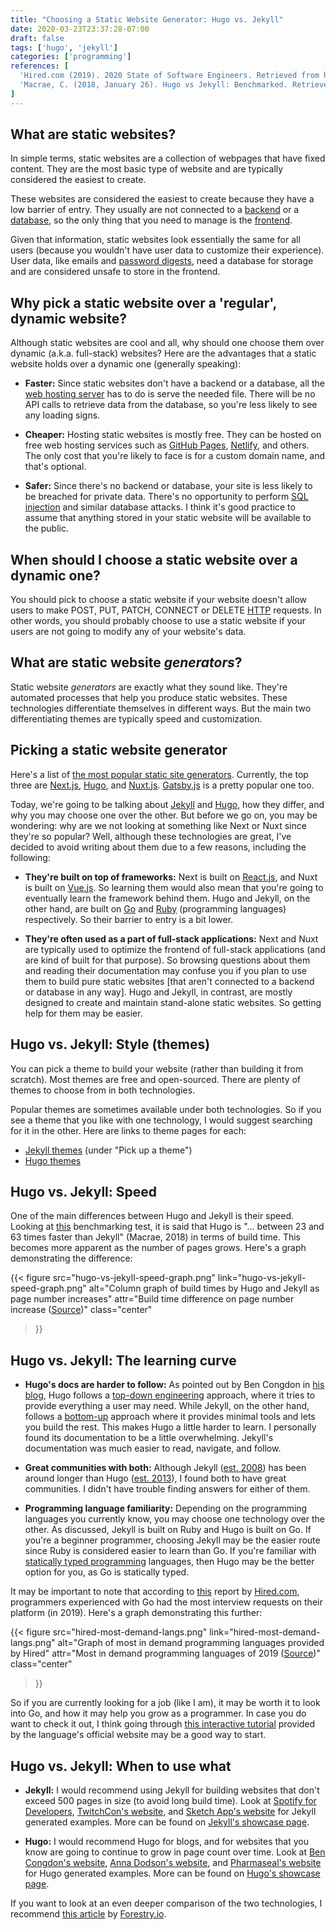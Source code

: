 ```yaml
---
title: "Choosing a Static Website Generator: Hugo vs. Jekyll"
date: 2020-03-23T23:37:28-07:00
draft: false
tags: ['hugo', 'jekyll']
categories: ['programming']
references: [
  'Hired.com (2019). 2020 State of Software Engineers. Retrieved from https://hired.com/state-of-software-engineers',
  'Macrae, C. (2018, January 26). Hugo vs Jekyll: Benchmarked. Retrieved from https://forestry.io/blog/hugo-vs-jekyll-benchmark/'
]
---
```


## What are static websites?
In simple terms, static websites are a collection of webpages that have fixed content. They are the most basic type of website and are typically considered the easiest to create.

These websites are considered the easiest to create because they have a low barrier of entry. They usually are not connected to a [backend](https://en.wikipedia.org/wiki/Data_access_layer) or a [database](https://en.wikipedia.org/wiki/Database), so the only thing that you need to manage is the [frontend](https://en.wikipedia.org/wiki/Presentation_layer).

Given that information, static websites look essentially the same for all users (because you wouldn't have user data to customize their experience). User data, like emails and [password digests](https://en.wikipedia.org/wiki/Digest_access_authentication), need a database for storage and are considered unsafe to store in the frontend.

## Why pick a static website over a 'regular', dynamic website?
Although static websites are cool and all, why should one choose them over dynamic (a.k.a. full-stack) websites? Here are the advantages that a static website holds over a dynamic one (generally speaking):

- **Faster:** Since static websites don't have a backend or a database, all the [web hosting server](https://en.wikipedia.org/wiki/Web_hosting_service) has to do is serve the needed file. There will be no API calls to retrieve data from the database, so you're less likely to see any loading signs.

- **Cheaper:** Hosting static websites is mostly free. They can be hosted on free web hosting services such as [GitHub Pages](https://pages.github.com/), [Netlify](https://www.netlify.com/), and others. The only cost that you're likely to face is for a custom domain name, and that's optional.

- **Safer:** Since there's no backend or database, your site is less likely to be breached for private data. There's no opportunity to perform [SQL injection](https://en.wikipedia.org/wiki/SQL_injection) and similar database attacks. I think it's good practice to assume that anything stored in your static website will be available to the public.

## When should I choose a static website over a dynamic one?
You should pick to choose a static website if your website doesn't allow users to make POST, PUT, PATCH, CONNECT or DELETE [HTTP](https://en.wikipedia.org/wiki/Hypertext_Transfer_Protocol) requests. In other words, you should probably choose to use a static website if your users are not going to modify any of your website's data.

## What are static website *generators*?
Static website *generators* are exactly what they sound like. They're automated processes that help you produce static websites. These technologies differentiate themselves in different ways. But the main two differentiating themes are typically speed and customization.

## Picking a static website generator
Here's a list of [the most popular static site generators](https://www.staticgen.com/). Currently, the top three are [Next.js](https://nextjs.org/), [Hugo](https://gohugo.io/), and [Nuxt.js](https://nuxtjs.org/). [Gatsby.js](https://www.gatsbyjs.org/) is a pretty popular one too.

Today, we're going to be talking about [Jekyll](https://jekyllrb.com/) and [Hugo](https://gohugo.io/), how they differ, and why you may choose one over the other. But before we go on, you may be wondering: why are we not looking at something like Next or Nuxt since they're so popular? Well, although these technologies are great, I've decided to avoid writing about them due to a few reasons, including the following:

- **They're built on top of frameworks:** Next is built on [React.js](https://reactjs.org/), and Nuxt is built on [Vue.js](https://vuejs.org/). So learning them would also mean that you're going to eventually learn the framework behind them. Hugo and Jekyll, on the other hand, are built on [Go](https://golang.org/) and [Ruby](https://www.ruby-lang.org/en/) (programming languages) respectively. So their barrier to entry is a bit lower.

- **They're often used as a part of full-stack applications:** Next and Nuxt are typically used to optimize the frontend of full-stack applications (and are kind of built for that purpose). So browsing questions about them and reading their documentation may confuse you if you plan to use them to build pure static websites [that aren't connected to a backend or database in any way]. Hugo and Jekyll, in contrast, are mostly designed to create and maintain stand-alone static websites. So getting help for them may be easier.

## Hugo vs. Jekyll: Style (themes)
You can pick a theme to build your website (rather than building it from scratch). Most themes are free and open-sourced. There are plenty of themes to choose from in both technologies.

Popular themes are sometimes available under both technologies. So if you see a theme that you like with one technology, I would suggest searching for it in the other. Here are links to theme pages for each:

- [Jekyll themes](https://jekyllrb.com/docs/themes/) (under "Pick up a theme")
- [Hugo themes](https://themes.gohugo.io/)

## Hugo vs. Jekyll: Speed
One of the main differences between Hugo and Jekyll is their speed. Looking at [this](https://forestry.io/blog/hugo-vs-jekyll-benchmark/) benchmarking test, it is said that Hugo is "... between 23 and 63 times faster than Jekyll" (Macrae, 2018) in terms of build time. This becomes more apparent as the number of pages grows. Here's a graph demonstrating the difference:

{{< figure
src="hugo-vs-jekyll-speed-graph.png" 
link="hugo-vs-jekyll-speed-graph.png"
alt="Column graph of build times by Hugo and Jekyll as page number increases"
attr="Build time difference on page number increase ([Source](https://forestry.io/blog/hugo-vs-jekyll-benchmark/))"
class="center"
>}}

## Hugo vs. Jekyll: The learning curve
- **Hugo's docs are harder to follow:** As pointed out by Ben Congdon in [his blog](https://benjamincongdon.me/blog/2018/06/06/Switching-from-Jekyll-to-Hugo/), Hugo follows a [top-down engineering](https://en.wikipedia.org/wiki/Top-down_and_bottom-up_design) approach, where it tries to provide everything a user may need. While Jekyll, on the other hand, follows a [bottom-up](https://en.wikipedia.org/wiki/Top-down_and_bottom-up_design) approach where it provides minimal tools and lets you build the rest. This makes Hugo a little harder to learn. I personally found its documentation to be a little overwhelming. Jekyll's documentation was much easier to read, navigate, and follow.

- **Great communities with both:** Although Jekyll ([est. 2008](https://en.wikipedia.org/wiki/Jekyll_(software))) has been around longer than Hugo ([est. 2013](https://en.wikipedia.org/wiki/Hugo_(software))), I found both to have great communities. I didn't have trouble finding answers for either of them.

- **Programming language familiarity:** Depending on the programming languages you currently know, you may choose one technology over the other. As discussed, Jekyll is built on Ruby and Hugo is built on Go. If you're a beginner programmer, choosing Jekyll may be the easier route since Ruby is considered easier to learn than Go. If you're familiar with [statically typed programming](https://stackoverflow.com/a/1517670/7974948) languages, then Hugo may be the better option for you, as Go is statically typed.

It may be important to note that according to [this](https://hired.com/state-of-software-engineers) report by [Hired.com](https://hired.com/home), programmers experienced with Go had the most interview requests on their platform (in 2019). Here's a graph demonstrating this further:

{{< figure
src="hired-most-demand-langs.png" 
link="hired-most-demand-langs.png" 
alt="Graph of most in demand programming languages provided by Hired"
attr="Most in demand programming languages of 2019 ([Source](https://hired.com/state-of-software-engineers))"
class="center"
>}}

So if you are currently looking for a job (like I am), it may be worth it to look into Go, and how it may help you grow as a programmer. In case you do want to check it out, I think going through [this interactive tutorial](https://tour.golang.org/welcome/1) provided by the language's official website may be a good way to start.

## Hugo vs. Jekyll: When to use what
- **Jekyll:** I would recommend using Jekyll for building websites that don't exceed 500 pages in size (to avoid long build time). Look at [Spotify for Developers](https://developer.spotify.com/), [TwitchCon's website](https://www.twitchcon.com/), and [Sketch App's website](https://www.sketch.com/) for Jekyll generated examples. More can be found on [Jekyll's showcase page](https://jekyllrb.com/showcase/).

- **Hugo:** I would recommend Hugo for blogs, and for websites that you know are going to continue to grow in page count over time. Look at [Ben Congdon's website](https://benjamincongdon.me/), [Anna Dodson's website](https://annadodson.co.uk/), and [Pharmaseal's website](https://www.pharmaseal.co/) for Hugo generated examples. More can be found on [Hugo's showcase page](https://gohugo.io/showcase/).

If you want to look at an even deeper comparison of the two technologies, I recommend [this article](https://forestry.io/blog/hugo-and-jekyll-compared/) by [Forestry.io](https://forestry.io/).